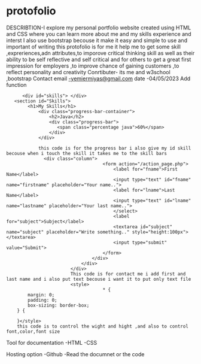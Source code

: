 # protofolio
 DESCRIBTION-I explore my personal portfolio website created using HTML and CSS where you can learn more about me and my skills experience and interst I also use bootstrap becouse it make it  easy and simple to use and important of writing  this protofolio is for me it help me to get some skill ,expreriences,adn attributes,to imporove critical thinking skill as well as their ability to be self reflective and self critical and for others to get a great first impression for employers ,to improve chance of gaining customers ,to reflect personality and creativity 
Conrtibuter- its me and w3school ,bootstrap 
Contact 
email -yemiermiyas@gmail.com
 date -04/05/2023
 Add function
  
          <div id="skills"> </div> 
       <section id="Skills"> 
            <h1>My Skills</h1>
                <div class="progress-bar-container">
                    <h2>Java</h2>
                    <div class="progress-bar">
                       <span class="percentage java">60%</span>
                    </div>
                </div>
	       
                this code is for the progress bar i also give my id skill becouse when i touch the skill it takes me to the skill bars 
                  <div class="column">
                                        <form action="/action_page.php">
                                            <label for="fname">First Name</label>
                                            <input type="text" id="fname" name="firstname" placeholder="Your name..">
                                            <label for="lname">Last Name</label>
                                            <input type="text" id="lname" name="lastname" placeholder="Your last name..">
                                            </select>
                                            <label for="subject">Subject</label>
                                            <textarea id="subject" name="subject" placeholder="Write something.." style="height:100px"></textarea>
                                            <input type="submit" value="Submit">
                                        </form>
                                    </div>
                                </div>
                            </div>
                            This code is for contact me i add first and last name and i also put text becouse i want it to put only text file  
                            <style> 
                                        * {
			margin: 0;
			padding: 0;
			box-sizing: border-box;
		} {
			
		}</style>
		this code is to control the wight and hight ,and also to control font,color,font size
   Tool for documentation 
   -HTML
   -CSS
   
   Hosting option
   -Github
   -Read the documnet or the code 
